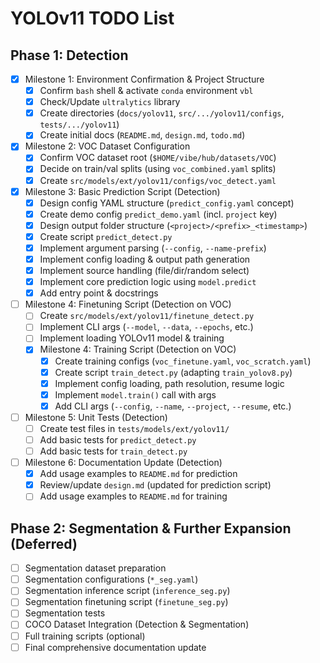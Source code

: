 # YOLOv11 TODO List

## Phase 1: Detection

- [x] Milestone 1: Environment Confirmation & Project Structure
  - [x] Confirm `bash` shell & activate `conda` environment `vbl`
  - [x] Check/Update `ultralytics` library
  - [x] Create directories (`docs/yolov11`, `src/.../yolov11/configs`, `tests/.../yolov11`)
  - [x] Create initial docs (`README.md`, `design.md`, `todo.md`)
- [x] Milestone 2: VOC Dataset Configuration
  - [x] Confirm VOC dataset root (`$HOME/vibe/hub/datasets/VOC`)
  - [x] Decide on train/val splits (using `voc_combined.yaml` splits)
  - [x] Create `src/models/ext/yolov11/configs/voc_detect.yaml`
- [x] Milestone 3: Basic Prediction Script (Detection)
  - [x] Design config YAML structure (`predict_config.yaml` concept)
  - [x] Create demo config `predict_demo.yaml` (incl. `project` key)
  - [x] Design output folder structure (`<project>/<prefix>_<timestamp>`)
  - [x] Create script `predict_detect.py`
  - [x] Implement argument parsing (`--config`, `--name-prefix`)
  - [x] Implement config loading & output path generation
  - [x] Implement source handling (file/dir/random select)
  - [x] Implement core prediction logic using `model.predict`
  - [x] Add entry point & docstrings
- [ ] Milestone 4: Finetuning Script (Detection on VOC)
  - [ ] Create `src/models/ext/yolov11/finetune_detect.py`
  - [ ] Implement CLI args (`--model`, `--data`, `--epochs`, etc.)
  - [ ] Implement loading YOLOv11 model & training
  - [x] Milestone 4: Training Script (Detection on VOC)
    - [x] Create training configs (`voc_finetune.yaml`, `voc_scratch.yaml`)
    - [x] Create script `train_detect.py` (adapting `train_yolov8.py`)
    - [x] Implement config loading, path resolution, resume logic
    - [x] Implement `model.train()` call with args
    - [x] Add CLI args (`--config`, `--name`, `--project`, `--resume`, etc.)
- [ ] Milestone 5: Unit Tests (Detection)
  - [ ] Create test files in `tests/models/ext/yolov11/`
  - [ ] Add basic tests for `predict_detect.py`
  - [ ] Add basic tests for `train_detect.py`
- [ ] Milestone 6: Documentation Update (Detection)
  - [x] Add usage examples to `README.md` for prediction
  - [x] Review/update `design.md` (updated for prediction script)
  - [ ] Add usage examples to `README.md` for training

## Phase 2: Segmentation & Further Expansion (Deferred)

- [ ] Segmentation dataset preparation
- [ ] Segmentation configurations (`*_seg.yaml`)
- [ ] Segmentation inference script (`inference_seg.py`)
- [ ] Segmentation finetuning script (`finetune_seg.py`)
- [ ] Segmentation tests
- [ ] COCO Dataset Integration (Detection & Segmentation)
- [ ] Full training scripts (optional)
- [ ] Final comprehensive documentation update